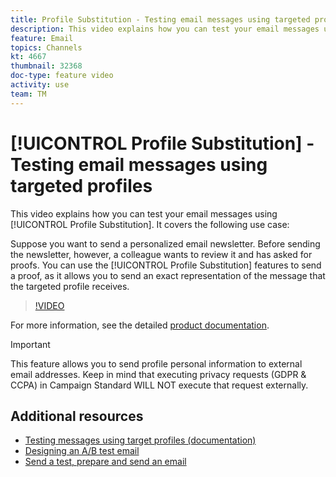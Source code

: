 ```yaml
---
title: Profile Substitution - Testing email messages using targeted profiles
description: This video explains how you can test your email messages using the profile substitution feature.
feature: Email  
topics: Channels
kt: 4667
thumbnail: 32368
doc-type: feature video
activity: use
team: TM
---
```


# [!UICONTROL Profile Substitution] - Testing email messages using targeted profiles

This video explains how you can test your email messages using [!UICONTROL Profile Substitution]. It covers the following use case:

Suppose you want to send a personalized email newsletter. Before sending the newsletter, however, a colleague wants to review it and has asked for proofs. You can use the [!UICONTROL Profile Substitution] features to send a proof, as it allows you to send an exact representation of the message that the targeted profile receives.

>[!VIDEO](https://video.tv.adobe.com/v/32368?quality=12)

For more information, see the detailed [product documentation](https://docs.adobe.com/content/help/en/campaign-standard/using/testing-and-sending/preparing-and-testing-messages/testing-messages-using-target.html).

>[!IMPORTANT]
>
>This feature allows you to send profile personal information to external email addresses. Keep in mind that executing privacy requests (GDPR & CCPA) in Campaign Standard WILL NOT execute that request externally.

## Additional resources

* [Testing messages using target profiles (documentation)](https://docs.adobe.com/content/help/en/campaign-standard/using/testing-and-sending/preparing-and-testing-messages/testing-messages-using-target.html)
* [Designing an A/B test email](/help/communication-channels/email/a-b-testing.md)
* [Send a test, prepare and send an email](/help/communication-channels/email/sending-test-preparing-sending-email.md)
